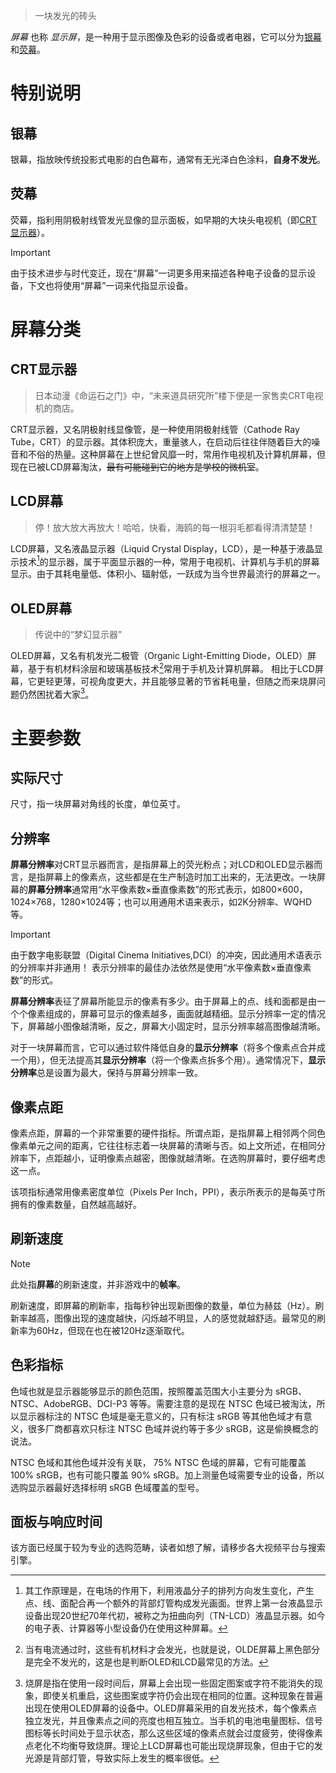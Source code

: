 > 一块发光的砖头


*屏幕* 也称 *显示屏*，是一种用于显示图像及色彩的设备或者电器，它可以分为[银幕](#银幕)和[荧幕](#荧幕)。

# 特别说明

## 银幕

银幕，指放映传统投影式电影的白色幕布，通常有无光泽白色涂料，**自身不发光**。

## 荧幕

荧幕，指利用阴极射线管发光显像的显示面板，如早期的大块头电视机（即[CRT显示器](#crt显示器)）。

> [!IMPORTANT]
> 由于技术进步与时代变迁，现在“屏幕”一词更多用来描述各种电子设备的显示设备，下文也将使用“屏幕”一词来代指显示设备。

# 屏幕分类

## CRT显示器

> 日本动漫《命运石之门》中，“未来道具研究所”楼下便是一家售卖CRT电视机的商店。

CRT显示器，又名阴极射线显像管，是一种使用阴极射线管（Cathode Ray Tube，CRT）的显示器。其体积庞大，重量骇人，在启动后往往伴随着巨大的噪音和不俗的热量。这种屏幕在上世纪曾风靡一时，常用作电视机及计算机屏幕，但现在已被LCD屏幕淘汰，~~最有可能碰到它的地方是学校的微机室~~。

## LCD屏幕

>停！放大放大再放大！哈哈，快看，海鸥的每一根羽毛都看得清清楚楚！

LCD屏幕，又名液晶显示器（Liquid Crystal Display，LCD），是一种基于液晶显示技术[^1]的显示器，属于平面显示器的一种，常用于电视机、计算机与手机的屏幕显示。由于其耗电量低、体积小、辐射低，一跃成为当今世界最流行的屏幕之一。

## OLED屏幕

> 传说中的“梦幻显示器”

OLED屏幕，又名有机发光二极管（Organic Light-Emitting Diode，OLED）屏幕，基于有机材料涂层和玻璃基板技术[^2]常用于手机及计算机屏幕。
相比于LCD屏幕，它更轻更薄，可视角度更大，并且能够显著的节省耗电量，但随之而来烧屏问题仍然困扰着大家[^3]。

# 主要参数

## 实际尺寸

尺寸，指一块屏幕对角线的长度，单位英寸。

## 分辨率

**屏幕分辨率**对CRT显示器而言，是指屏幕上的荧光粉点；对LCD和OLED显示器而言，是指屏幕上的像素点，这些都是在生产制造时加工出来的，无法更改。一块屏幕的**屏幕分辨率**通常用“水平像素数×垂直像素数”的形式表示，如800×600，1024×768，1280×1024等；也可以用通用术语来表示，如2K分辨率、WQHD等。

> [!IMPORTANT]
> 由于数字电影联盟（Digital Cinema Initiatives,DCI）的冲突，因此通用术语表示的分辨率并非通用！
> 表示分辨率的最佳办法依然是使用“水平像素数×垂直像素数”的形式。

**屏幕分辨率**表征了屏幕所能显示的像素有多少。由于屏幕上的点、线和面都是由一个个像素组成的，屏幕可显示的像素越多，画面就越精细。显示分辨率一定的情况下，屏幕越小图像越清晰，反之，屏幕大小固定时，显示分辨率越高图像越清晰。

对于一块屏幕而言，它可以通过软件降低自身的**显示分辨率**（将多个像素点合并成一个用），但无法提高其**显示分辨率**（将一个像素点拆多个用）。通常情况下，**显示分辨率**总是设置为最大，保持与屏幕分辨率一致。

## 像素点距

像素点距，屏幕的一个非常重要的硬件指标。所谓点距，是指屏幕上相邻两个同色像素单元之间的距离，它往往标志着一块屏幕的清晰与否。如上文所述，在相同分辨率下，点距越小，证明像素点越密，图像就越清晰。在选购屏幕时，要仔细考虑这一点。

该项指标通常用像素密度单位（Pixels Per Inch，PPI），表示所表示的是每英寸所拥有的像素数量，自然越高越好。

## 刷新速度

>[!NOTE]
>此处指**屏幕**的刷新速度，并非游戏中的**帧率**。

刷新速度，即屏幕的刷新率，指每秒钟出现新图像的数量，单位为赫兹（Hz）。刷新率越高，图像出现的速度越快，闪烁越不明显，人的感觉就越舒适。最常见的刷新率为60Hz，但现在也在被120Hz逐渐取代。

## 色彩指标

色域也就是显示器能够显示的颜色范围，按照覆盖范围大小主要分为 sRGB、NTSC、AdobeRGB、DCI-P3 等等。需要注意的是现在 NTSC 色域已被淘汰，所以显示器标注的 NTSC 色域是毫无意义的，只有标注 sRGB 等其他色域才有意义，很多厂商都喜欢只标注 NTSC 色域并说约等于多少 sRGB，这是偷换概念的说法。

NTSC 色域和其他色域并没有关联， 75% NTSC 色域的屏幕，它有可能覆盖 100% sRGB，也有可能只覆盖 90% sRGB。加上测量色域需要专业的设备，所以选购显示器最好选择标明 sRGB 色域覆盖的型号。

## 面板与响应时间

该方面已经属于较为专业的选购范畴，读者如想了解，请移步各大视频平台与搜索引擎。

[^1]:其工作原理是，在电场的作用下，利用液晶分子的排列方向发生变化，产生点、线、面配合再一个额外的背部灯管构成发光画面。世界上第一台液晶显示设备出现20世纪70年代初，被称之为扭曲向列（TN-LCD）液晶显示器。如今的电子表、计算器等小型设备仍在使用这种屏幕。

[^2]:当有电流通过时，这些有机材料才会发光，也就是说，OLDE屏幕上黑色部分是完全不发光的，这是也是判断OLED和LCD最常见的方法。

[^3]:烧屏是指在使用一段时间后，屏幕上会出现一些固定图案或字符不能消失的现象，即使关机重启，这些图案或字符仍会出现在相同的位置。这种现象在普遍出现在使用OLED屏幕的设备中。OLED屏幕采用的自发光技术，每个像素点独立发光，并且像素点之间的亮度也相互独立。当手机的电池电量图标、信号图标等长时间处于显示状态，那么这些区域的像素点就会过度疲劳，使得像素点老化不均衡导致烧屏。理论上LCD屏幕也可能出现烧屏现象，但由于它的发光源是背部灯管，导致实际上发生的概率很低。

